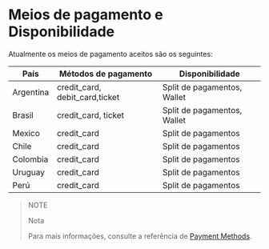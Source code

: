 ﻿---
sites_supported:
    - mla
    - mlb
    - mlm
    - mlc
    - mpe
---
# Meios de pagamento e Disponibilidade
 
Atualmente os meios de pagamento aceitos são os seguintes:

|País     |Métodos de pagamento                    |Disponibilidade                  |
|---------|----------------------------------------|---------------------------------|
|Argentina|credit_card, debit_card,ticket          |Split de pagamentos, Wallet      |
|Brasil   |credit_card, ticket                     |Split de pagamentos, Wallet      |
|Mexico   |credit_card                             |Split de pagamentos              |
|Chile    |credit_card                             |Split de pagamentos              |
|Colombia |credit_card                             |Split de pagamentos              |
|Uruguay  |credit_card                             |Split de pagamentos              |
|Perú     |credit_card                             |Split de pagamentos              |

> NOTE
>
> Nota
>
> Para mais informações, consulte a referência de [Payment Methods](https://www.mercadopago.com.br/developers/pt/reference/payment_methods/_payment_methods/get/).
